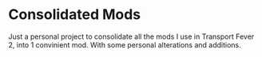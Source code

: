 # Consolidated Mods

Just a personal project to consolidate all the mods I use in Transport Fever 2, into 1 convinient mod. With some personal alterations and additions.
